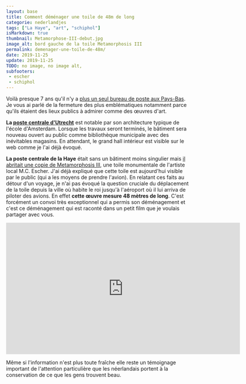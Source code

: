 ```yaml
---
layout: base
title: Comment déménager une toile de 48m de long
categorie: nederlandjes
tags: ["La Haye", "art", "schiphol"]
isMarkdown: true
thumbnail: Metamorphose-III-debut.jpg
image_alt: bord gauche de la toile Metamorphosis III
permalink: demenager-une-toile-de-48m/
date: 2019-11-25
update: 2019-11-25
TODO: no image, no image alt,  
subfooters:
 - escher
 - schiphol
---
```



Voilà presque 7 ans qu'il n'y a [plus un seul bureau de poste aux Pays-Bas](/la-fin-des-bureaux-de-poste). Je vous ai parlé de la fermeture des plus emblématiques notamment parce qu'ils étaient des lieux publics à admirer comme des œuvres d'art.

**La [poste centrale d'Utrecht](/dernier-bureau-de-poste-Utrecht)** est notable par son architecture typique de l'école d'Amsterdam. Lorsque les travaux seront terminés, le bâtiment sera  nouveau ouvert au public comme bibliothèque municipale avec des inévitables magasins. En attendant, le grand hall intérieur est visible sur le web comme je l'ai déjà évoqué.

**La poste centrale de la Haye** était sans un bâtiment moins singulier mais [il abritait une copie de Metamorphosis III](/schiphol-hall-M-metamorphose), une toile monumentale de l'artiste local M.C. Escher. J'ai déjà expliqué que cette toile est aujourd'hui visible par le public (qui a les moyens de prendre l'avion). En relatant ces faits au détour d'un voyage, je n'ai pas évoqué la question cruciale du déplacement de la toile depuis la ville où habite le roi jusqu'à l'aéroport où il lui arriva de piloter des avions. En effet **cette œuvre mesure 48 mètres de long**. C'est forcément un convoi très exceptionnel qui a permis son déménagement et c'est ce déménagement qui est raconté dans un petit film que je voulais partager avec vous.

<!-- HTML -->
<div class="flex flex-col items-center">
<iframe src="https://player.vimeo.com/video/59554543" width="640" height="360" frameborder="0" allow="autoplay; fullscreen" allowfullscreen></iframe>
</div>
<!-- / HTML -->

Même si l'information n'est plus toute fraîche elle reste un témoignage important de l'attention particulière que les néerlandais portent à la conservation de ce que les gens trouvent beau.

<!-- post notes:
https://vimeo.com/59554543
--->
